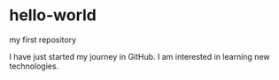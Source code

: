 # hello-world
my first repository

I have just started my journey in GitHub. I am interested in learning new technologies.
